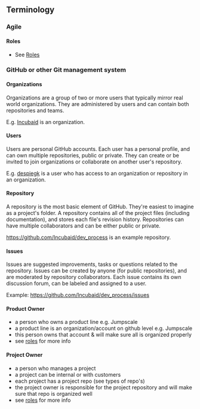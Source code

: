 ## Terminology

### Agile

#### Roles

- See [Roles](roles.md)


### GitHub or other Git management system

#### Organizations

Organizations are a group of two or more users that typically mirror real world organizations. They are administered by users and can contain both repositories and teams.

E.g. [Incubaid](https://github.com/Incubaid) is an organization.

#### Users

Users are personal GitHub accounts. Each user has a personal profile, and can own multiple repositories, public or private. They can create or be invited to join organizations or collaborate on another user's repository.

E.g. [despiegk](https://github.com/despiegk) is a user who has access to an organization or repository in an organization.

#### Repository

A repository is the most basic element of GitHub. They're easiest to imagine as a project's folder. A repository contains all of the project files (including documentation), and stores each file's revision history. Repositories can have multiple collaborators and can be either public or private.

https://github.com/Incubaid/dev_process is an example repository.

#### Issues

Issues are suggested improvements, tasks or questions related to the repository. Issues can be created by anyone (for public repositories), and are moderated by repository collaborators. Each issue contains its own discussion forum, can be labeled and assigned to a user.

Example: https://github.com/Incubaid/dev_process/issues

#### Product Owner

- a person who owns a product line e.g. Jumpscale
- a product line is an organization/account on github level e.g. Jumpscale
- this person owns that account & will make sure all is organized properly
- see [roles](roles.md) for more info

#### Project Owner

- a person who manages a project
- a project can be internal or with customers
- each project has a project repo (see types of repo's)
- the project owner is responsible for the project repository and will make sure that repo is organized well
- see [roles](roles.md) for more info
